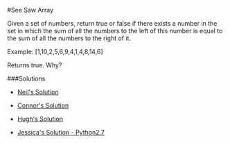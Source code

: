 #See Saw Array

Given a set of numbers, return true or false if there exists a number in the set in which the sum of all the numbers to the left of this number is equal to the sum of all the numbers to the right of it.

Example: [1,10,2,5,6,9,4,1,4,8,14,6]

Returns true. Why?

###Solutions
- [Neil's Solution](https://github.com/adowns01/Intro-to-Whiteboarding-DBC/blob/master/solutions/see_saw_neil.rb)
- [Connor's Solution](https://github.com/adowns01/Intro-to-Whiteboarding-DBC/blob/master/solutions/seesaw-connor.rb)
- [Hugh's Solution](https://github.com/adowns01/Intro-to-Whiteboarding-DBC/blob/master/solutions/p3_seesaw_array.rb)

- [Jessica's Solution - Python2.7](https://github.com/chatasweetie/whiteboarding-and-coding-problems/blob/master/questions/see_saw/solution/see_saw.py)
